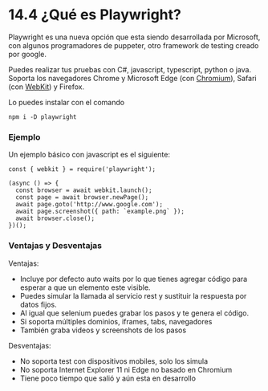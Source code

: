# 14.4 ¿Qué es Playwright?

Playwright es una nueva opción que esta siendo desarrollada por Microsoft, con algunos programadores de puppeter, otro framework de testing creado por google.

Puedes realizar tus pruebas con C\#, javascript, typescript, python o java. Soporta los navegadores  Chrome y Microsoft Edge \(con [Chromium](https://www.chromium.org/)\), Safari \(con [WebKit](https://webkit.org/)\) y Firefox.

Lo puedes instalar con el comando

```text
npm i -D playwright
```

### Ejemplo

Un ejemplo básico con javascript es el siguiente:

```text
const { webkit } = require('playwright');

(async () => {
  const browser = await webkit.launch();
  const page = await browser.newPage();
  await page.goto('http://www.google.com');
  await page.screenshot({ path: `example.png` });
  await browser.close();
})();
```

### Ventajas y Desventajas

Ventajas:

* Incluye por defecto auto waits por lo que tienes agregar código para esperar a que un elemento este visible.
* Puedes simular la llamada al servicio rest y sustituir la respuesta por datos fijos.
* Al igual que selenium puedes grabar los pasos y te genera el código.
* Si soporta múltiples dominios, iframes, tabs, navegadores
* También graba videos y screenshots de los pasos

Desventajas:

* No soporta test con dispositivos mobiles, solo los simula
* No soporta Internet Explorer 11 ni Edge no basado en Chromium
* Tiene poco tiempo que salió y aún esta en desarrollo

